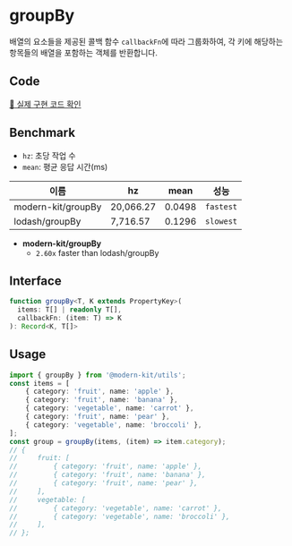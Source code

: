 # groupBy 

배열의 요소들을 제공된 콜백 함수 `callbackFn`에 따라 그룹화하여, 각 키에 해당하는 항목들의 배열을 포함하는 객체를 반환합니다.

## Code 

[🔗 실제 구현 코드 확인](https://github.com/modern-agile-team/modern-kit/blob/main/packages/utils/src/object/groupBy/index.ts)

## Benchmark
- `hz`: 초당 작업 수
- `mean`: 평균 응답 시간(ms)

|이름|hz|mean|성능|
|------|---|---|---|
|modern-kit/groupBy|20,066.27|0.0498|`fastest`|
|lodash/groupBy|7,716.57|0.1296|`slowest`|

- **modern-kit/groupBy**
  - `2.60x` faster than lodash/groupBy

## Interface
```ts title="typescript"
function groupBy<T, K extends PropertyKey>(
  items: T[] | readonly T[],
  callbackFn: (item: T) => K
): Record<K, T[]>
```

## Usage

```ts title="typescript"
import { groupBy } from '@modern-kit/utils';
const items = [
    { category: 'fruit', name: 'apple' },
    { category: 'fruit', name: 'banana' },
    { category: 'vegetable', name: 'carrot' },
    { category: 'fruit', name: 'pear' },
    { category: 'vegetable', name: 'broccoli' },
];
const group = groupBy(items, (item) => item.category);
// {
//     fruit: [
//         { category: 'fruit', name: 'apple' },
//         { category: 'fruit', name: 'banana' },
//         { category: 'fruit', name: 'pear' },
//     ],
//     vegetable: [
//         { category: 'vegetable', name: 'carrot' },
//         { category: 'vegetable', name: 'broccoli' },
//     ],
// };
```